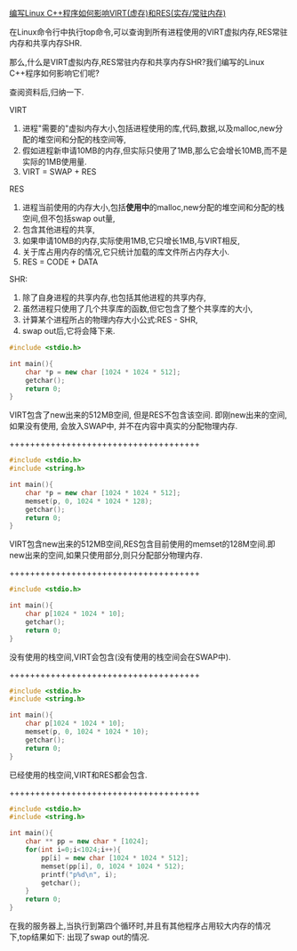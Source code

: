 [编写Linux C++程序如何影响VIRT(虚存)和RES(实存/常驻内存)](http://blog.csdn.net/huyiyang2010/article/details/7815491)

在Linux命令行中执行top命令,可以查询到所有进程使用的VIRT虚拟内存,RES常驻内存和共享内存SHR.

那么,什么是VIRT虚拟内存,RES常驻内存和共享内存SHR?我们编写的Linux C++程序如何影响它们呢?

查阅资料后,归纳一下.

VIRT

1. 进程"需要的"虚拟内存大小,包括进程使用的库,代码,数据,以及malloc,new分配的堆空间和分配的栈空间等,
2. 假如进程新申请10MB的内存,但实际只使用了1MB,那么它会增长10MB,而不是实际的1MB使用量.
3. VIRT = SWAP + RES

RES

1. 进程当前使用的内存大小,包括**使用中**的malloc,new分配的堆空间和分配的栈空间,但不包括swap out量,
2. 包含其他进程的共享,
3. 如果申请10MB的内存,实际使用1MB,它只增长1MB,与VIRT相反,
4. 关于库占用内存的情况,它只统计加载的库文件所占内存大小.
5. RES = CODE + DATA

SHR:

1. 除了自身进程的共享内存,也包括其他进程的共享内存,
2. 虽然进程只使用了几个共享库的函数,但它包含了整个共享库的大小,
3. 计算某个进程所占的物理内存大小公式:RES - SHR,
4. swap out后,它将会降下来.


```C++
#include <stdio.h>

int main(){
	char *p = new char [1024 * 1024 * 512];
	getchar();
	return 0;
}
```
VIRT包含了new出来的512MB空间, 但是RES不包含该空间.
即刚new出来的空间, 如果没有使用, 会放入SWAP中, 并不在内容中真实的分配物理内存.

+++++++++++++++++++++++++++++++++++++


```C++
#include <stdio.h>
#include <string.h>

int main(){
	char *p = new char [1024 * 1024 * 512];
	memset(p, 0, 1024 * 1024 * 128);
	getchar();
	return 0;
}
```
VIRT包含new出来的512MB空间,RES包含目前使用的memset的128M空间.即new出来的空间,如果只使用部分,则只分配部分物理内存.

+++++++++++++++++++++++++++++++++++++


```C++
#include <stdio.h>

int main(){
	char p[1024 * 1024 * 10];
	getchar();
	return 0;
}
```
没有使用的栈空间,VIRT会包含(没有使用的栈空间会在SWAP中).

+++++++++++++++++++++++++++++++++++++


```C++
#include <stdio.h>
#include <string.h>

int main(){
	char p[1024 * 1024 * 10];
	memset(p, 0, 1024 * 1024 * 10);
	getchar();
	return 0;
}
```
已经使用的栈空间,VIRT和RES都会包含.

+++++++++++++++++++++++++++++++++++++

```C++
#include <stdio.h>
#include <string.h>

int main(){
	char ** pp = new char * [1024];
	for(int i=0;i<1024;i++){
		pp[i] = new char [1024 * 1024 * 512];
		memset(pp[i], 0, 1024 * 1024 * 512);
		printf("p%d\n", i);
		getchar();
	}
	return 0;
}
```
在我的服务器上,当执行到第四个循环时,并且有其他程序占用较大内存的情况下,top结果如下:
出现了swap out的情况.

